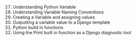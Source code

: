 27. Understanding Python Variable
28. Understanding Variable Naming Conventions
29. Creating a Variable and assigning values
30. Outputting a variable value to a Django template
31. Python build In functions
32. Using the Print built in function as a Django diagnostic tool